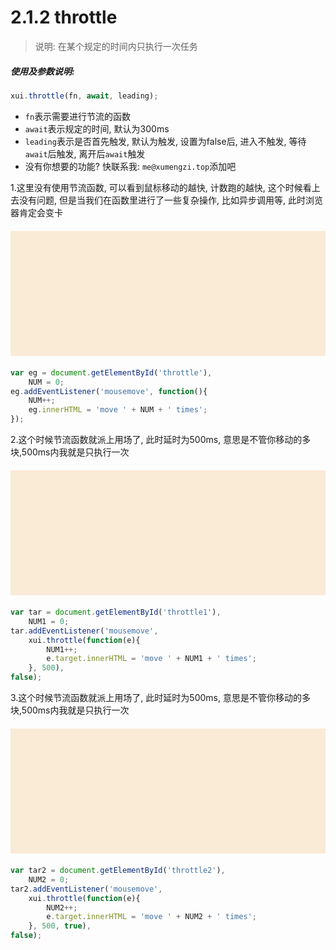 <link rel="stylesheet" type="text/css" href="../assets/xui.css">
<script type="text/javascript" src="../assets/xui.js"></script>

# 2.1.2 throttle

>说明: 在某个规定的时间内只执行一次任务

##### 使用及参数说明:
```js
xui.throttle(fn, await, leading);
```
* `fn`表示需要进行节流的函数
* `await`表示规定的时间, 默认为300ms
* `leading`表示是否首先触发, 默认为触发, 设置为false后, 进入不触发, 等待`await`后触发, 离开后`await`触发
* 没有你想要的功能? 快联系我: `me@xumengzi.top`添加吧

1.这里没有使用节流函数, 可以看到鼠标移动的越快, 计数跑的越快,
这个时候看上去没有问题, 但是当我们在函数里进行了一些复杂操作, 比如异步调用等,
此时浏览器肯定会变卡
<div class="xui_test" id="throttle"></div>

<style type="text/css">
.xui_test{
    width: 100%;
	height: 200px;
	margin: 20px auto;
	background: antiquewhite;
    color: brown;
    display: flex;
    align-items: center;
	justify-content: center;
}
</style>

<script type="text/javascript">
	var eg = document.getElementById('throttle'),
		NUM = 0;
	eg.addEventListener('mousemove', function(){
		NUM++;
		eg.innerHTML = 'move ' + NUM + ' times';
	});
</script>

```js
var eg = document.getElementById('throttle'),
	NUM = 0;
eg.addEventListener('mousemove', function(){
	NUM++;
	eg.innerHTML = 'move ' + NUM + ' times';
});
```

2.这个时候节流函数就派上用场了, 此时延时为500ms, 意思是不管你移动的多块,500ms内我就是只执行一次
<div class="xui_test" id="throttle1"></div>

<script type="text/javascript">
	var tar = document.getElementById('throttle1'),
		NUM1 = 0;
	tar.addEventListener('mousemove', 
		xui.throttle(function(e){
			NUM1++;
			e.target.innerHTML = 'move ' + NUM1 + ' times';
		}, 500), false);
</script>

```js
var tar = document.getElementById('throttle1'),
	NUM1 = 0;
tar.addEventListener('mousemove', 
	xui.throttle(function(e){
		NUM1++;
		e.target.innerHTML = 'move ' + NUM1 + ' times';
	}, 500), 
false);
```

3.这个时候节流函数就派上用场了, 此时延时为500ms, 意思是不管你移动的多块,500ms内我就是只执行一次
<div class="xui_test" id="throttle2"></div>

<script type="text/javascript">
	var tar2 = document.getElementById('throttle2'),
		NUM2 = 0;
	tar2.addEventListener('mousemove', 
		xui.throttle(function(e){
			NUM2++;
			e.target.innerHTML = 'move ' + NUM2 + ' times';
		}, 500, true), false);
</script>

```js
var tar2 = document.getElementById('throttle2'),
	NUM2 = 0;
tar2.addEventListener('mousemove', 
	xui.throttle(function(e){
		NUM2++;
		e.target.innerHTML = 'move ' + NUM2 + ' times';
	}, 500, true), 
false);
```